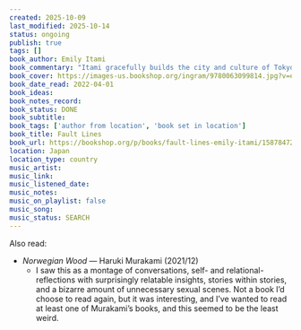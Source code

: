 ```yaml
---
created: 2025-10-09
last_modified: 2025-10-14
status: ongoing
publish: true
tags: []
book_author: Emily Itami
book_commentary: "Itami gracefully builds the city and culture of Tokyo through the inner dialogue of her witty protagonist, employing clever metaphors and humorous remarks with ease.True fact: “Having a secret makes me feel safe,” because nobody knows the entirety of you, their opinions and judgements may not be true. In all: a heartbreaking love story."
book_cover: https://images-us.bookshop.org/ingram/9780063099814.jpg?v=enc-v1
book_date_read: 2022-04-01
book_ideas:
book_notes_record: 
book_status: DONE
book_subtitle:
book_tags: ['author from location', 'book set in location']
book_title: Fault Lines
book_url: https://bookshop.org/p/books/fault-lines-emily-itami/15878472?ean=9780063099814&next=t
location: Japan
location_type: country
music_artist: 
music_link:
music_listened_date: 
music_notes: 
music_on_playlist: false
music_song: 
music_status: SEARCH
---
```


Also read:
- *Norwegian Wood* — Haruki Murakami (2021/12)
	- I saw this as a montage of conversations, self- and relational-reflections with surprisingly relatable insights, stories within stories, and a bizarre amount of unnecessary sexual scenes. Not a book I’d choose to read again, but it was interesting, and I’ve wanted to read at least one of Murakami’s books, and this seemed to be the least weird.